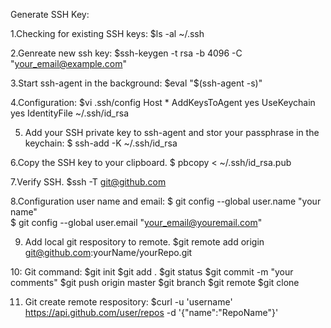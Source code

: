 Generate SSH Key:

1.Checking for existing SSH keys:
$ls -al ~/.ssh

2.Genreate new ssh key:
$ssh-keygen -t rsa -b 4096 -C "your_email@example.com"

3.Start ssh-agent in the background:
$eval "$(ssh-agent -s)"

4.Configuration:
$vi .ssh/config
Host *
 AddKeysToAgent yes
 UseKeychain yes
 IdentityFile ~/.ssh/id_rsa

5. Add your SSH private key to ssh-agent and stor your passphrase in the keychain:
$ ssh-add -K ~/.ssh/id_rsa

6.Copy the SSH key to your clipboard.
$ pbcopy < ~/.ssh/id_rsa.pub

7.Verify SSH.
$ssh -T git@github.com 

8.Configuration user name and email:
$ git config --global user.name "your name"  
$ git config --global user.email "your_email@youremail.com"  

9. Add local git respository to remote.
$git remote add origin git@github.com:yourName/yourRepo.git

10: Git command:
$git init
$git add . 
$git status
$git commit -m "your comments"
$git push origin master
$git branch
$git remote
$git clone

11. Git create remote respository:
$curl -u 'username' https://api.github.com/user/repos -d '{"name":"RepoName"}'